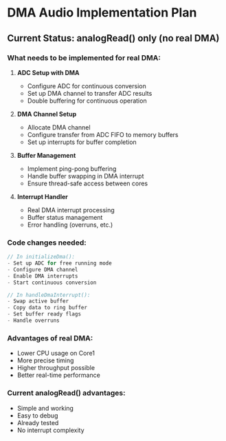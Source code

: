 # DMA Audio Implementation Plan

## Current Status: analogRead() only (no real DMA)

### What needs to be implemented for real DMA:

1. **ADC Setup with DMA**
   - Configure ADC for continuous conversion
   - Set up DMA channel to transfer ADC results
   - Double buffering for continuous operation

2. **DMA Channel Setup**
   - Allocate DMA channel
   - Configure transfer from ADC FIFO to memory buffers
   - Set up interrupts for buffer completion

3. **Buffer Management**
   - Implement ping-pong buffering
   - Handle buffer swapping in DMA interrupt
   - Ensure thread-safe access between cores

4. **Interrupt Handler**
   - Real DMA interrupt processing
   - Buffer status management
   - Error handling (overruns, etc.)

### Code changes needed:

```cpp
// In initializeDma():
- Set up ADC for free running mode
- Configure DMA channel
- Enable DMA interrupts
- Start continuous conversion

// In handleDmaInterrupt():
- Swap active buffer
- Copy data to ring buffer
- Set buffer ready flags
- Handle overruns
```

### Advantages of real DMA:
- Lower CPU usage on Core1
- More precise timing
- Higher throughput possible
- Better real-time performance

### Current analogRead() advantages:
- Simple and working
- Easy to debug
- Already tested
- No interrupt complexity

